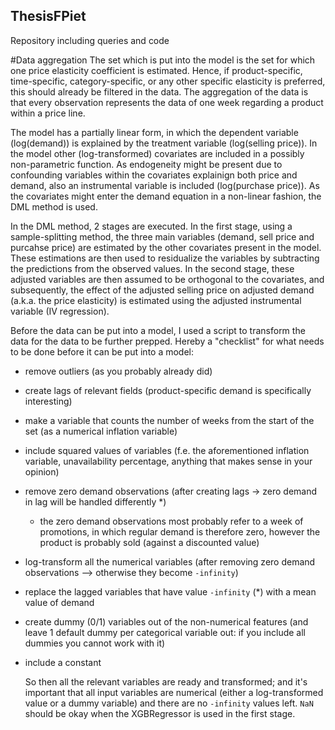 ## ThesisFPiet
Repository including queries and code

#Data aggregation
The set which is put into the model is the set for which one price elasticity coefficient is estimated. Hence, if product-specific, time-specific, category-specific, or any other specific elasticity is preferred, this should already be filtered in the data.
The aggregation of the data is that every observation represents the data of one week regarding a product within a price line.

The model has a partially linear form, in which the dependent variable (log(demand)) is explained by the treatment variable (log(selling price)). In the model other (log-transformed) covariates are included in a possibly non-parametric function. As endogeneity might be present due to confounding variables within the covariates explainign both price and demand, also an instrumental variable is included (log(purchase price)). As the covariates might enter the demand equation in a non-linear fashion, the DML method is used.

In the DML method, 2 stages are executed. In the first stage, using a sample-splitting method, the three main variables (demand, sell price and purcahse price) are estimated by the other covariates present in the model. These estimations are then used to residualize the variables by subtracting the predictions from the observed values. In the second stage, these adjusted variables are then assumed to be orthogonal to the covariates, and subsequently, the effect of the adjusted selling price on adjusted demand (a.k.a. the price elasticity) is estimated using the adjusted instrumental variable (IV regression).

Before the data can be put into a model, I used a script to transform the data for the data to be further prepped. Hereby a "checklist" for what needs to be done before it can be put into a model:  
- remove outliers (as you probably already did)  
- create lags of relevant fields (product-specific demand is specifically interesting)  
- make a variable that counts the number of weeks from the start of the set (as a numerical inflation variable)  
- include squared values of variables (f.e. the aforementioned inflation variable, unavailability percentage, anything that makes sense in your opinion)  
- remove zero demand observations (after creating lags -> zero demand in lag will be handled differently *)  
  - the zero demand observations most probably refer to a week of promotions, in which regular demand is therefore zero, however the product is probably sold (against a discounted value)
- log-transform all the numerical variables (after removing zero demand observations --> otherwise they become `-infinity`)  
- replace the lagged variables that have value `-infinity` (*) with a mean value of demand  
- create dummy (0/1) variables out of the non-numerical features (and leave 1 default dummy per categorical variable out: if you include all dummies you cannot work with it)  
- include a constant  
    
  So then all the relevant variables are ready and transformed; and it's important that all input variables are numerical (either a log-transformed value or a dummy variable) and there are no `-infinity` values left. `NaN`  should be okay when the XGBRegressor is used in the first stage.
